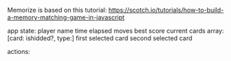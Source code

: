 
Memorize is based on this tutorial: https://scotch.io/tutorials/how-to-build-a-memory-matching-game-in-javascript

app state:
player name
time elapsed
moves
best score
current cards array: [card: ishidded?, type:]
first selected card
second selected card

actions:



